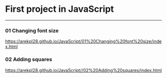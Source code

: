# First project in JavaScript

---

### 01 Changing font size

https://arekpl28.github.io/JavaScript/01%20Changing%20font%20size/index.html

### 02 Adding squares

https://arekpl28.github.io/JavaScript//02%20Adding%20squares/index.html
